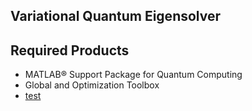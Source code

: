 ## Variational Quantum Eigensolver

## Required Products
- MATLAB&reg; Support Package for Quantum Computing
- Global and Optimization Toolbox
- [test](https://www.mathworks.com/matlabcentral/fileexchange/165101-quantum-expectation-values)